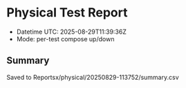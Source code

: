 # Physical Test Report
- Datetime UTC: 2025-08-29T11:39:36Z
- Mode: per-test compose up/down

## Summary
Saved to Reportsx/physical/20250829-113752/summary.csv
